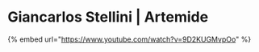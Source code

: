 # Giancarlos Stellini \| Artemide

{% embed url="https://www.youtube.com/watch?v=9D2KUGMvpOo" %}



